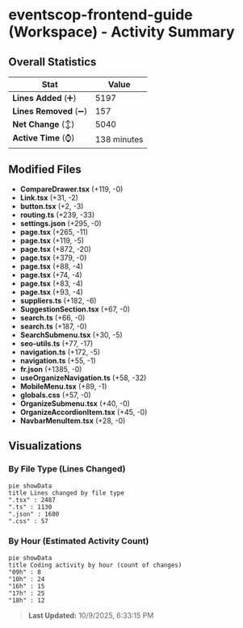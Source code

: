 # eventscop-frontend-guide (Workspace) - Activity Summary 

## Overall Statistics

| Stat                   | Value                                                             |
| ---------------------- | ----------------------------------------------------------------- |
| **Lines Added** (➕)   | 5197                                          |
| **Lines Removed** (➖) | 157                                        |
| **Net Change** (↕)    | 5040                |
| **Active Time** (⌚)   | 138 minutes |


## Modified Files
- **CompareDrawer.tsx** (+119, -0)
- **Link.tsx** (+31, -2)
- **button.tsx** (+2, -3)
- **routing.ts** (+239, -33)
- **settings.json** (+295, -0)
- **page.tsx** (+265, -11)
- **page.tsx** (+119, -5)
- **page.tsx** (+872, -20)
- **page.tsx** (+379, -0)
- **page.tsx** (+88, -4)
- **page.tsx** (+74, -4)
- **page.tsx** (+83, -4)
- **page.tsx** (+93, -4)
- **suppliers.ts** (+182, -6)
- **SuggestionSection.tsx** (+67, -0)
- **search.ts** (+66, -0)
- **search.ts** (+187, -0)
- **SearchSubmenu.tsx** (+30, -5)
- **seo-utils.ts** (+77, -17)
- **navigation.ts** (+172, -5)
- **navigation.ts** (+55, -1)
- **fr.json** (+1385, -0)
- **useOrganizeNavigation.ts** (+58, -32)
- **MobileMenu.tsx** (+89, -1)
- **globals.css** (+57, -0)
- **OrganizeSubmenu.tsx** (+40, -0)
- **OrganizeAccordionItem.tsx** (+45, -0)
- **NavbarMenuItem.tsx** (+28, -0)

## Visualizations

### By File Type (Lines Changed)

```mermaid
pie showData
title Lines changed by file type
".tsx" : 2487
".ts" : 1130
".json" : 1680
".css" : 57
```

### By Hour (Estimated Activity Count)

```mermaid
pie showData
title Coding activity by hour (count of changes)
"09h" : 8
"10h" : 24
"16h" : 15
"17h" : 25
"18h" : 12
```


> **Last Updated:** 10/9/2025, 6:33:15 PM